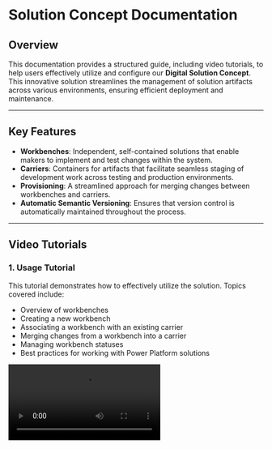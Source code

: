 # Solution Concept Documentation

## Overview

This documentation provides a structured guide, including video tutorials, to help users effectively utilize and configure our **Digital Solution Concept**. This innovative solution streamlines the management of solution artifacts across various environments, ensuring efficient deployment and maintenance.

---

## Key Features

- **Workbenches**: Independent, self-contained solutions that enable makers to implement and test changes within the system.
- **Carriers**: Containers for artifacts that facilitate seamless staging of development work across testing and production environments.
- **Provisioning**: A streamlined approach for merging changes between workbenches and carriers.
- **Automatic Semantic Versioning**: Ensures that version control is automatically maintained throughout the process.

---

## Video Tutorials

### 1. Usage Tutorial

This tutorial demonstrates how to effectively utilize the solution. Topics covered include:

- Overview of workbenches
- Creating a new workbench
- Associating a workbench with an existing carrier
- Merging changes from a workbench into a carrier
- Managing workbench statuses
- Best practices for working with Power Platform solutions

<video src="https://youtu.be/DLfFqvcOrrs?si=xeUrjaQqoptmUmmJ" title="DIGITALL Solution Workbench: Usage Tutorial" />

#### Summary of Key Steps for Using a Workbench:
- **Creating a New Workbench**:
  - Use a descriptive name (best practice: reference the work item).
  - Select a target carrier (the solution to which this workbench will be deployed).
  - Automatically generates a workbench solution.
- **Navigating to the Solution**:
  - Use provided buttons to open the solution.
  - Add necessary components and make required changes.
- **Merging Changes**:
  - Merge changes when they are ready for testing.
- **Preparing for Production**:
  - Merge changes into the release carrier and close the workbench after successful deployment to production.
  - Finalize the workbench towards the release carrier if necessary.

### 2. Configuration Tutorial

This tutorial guides users through the configuration process, covering:

- Solution installation
- Solution configuration
- Creating a carrier

<video src="https://youtu.be/FHTKOyrkGoM" title="DIGITALL Solution Workbench: Configuration Tutorial" />

---

## Quick References

| **Name**               | **Description**                                                                                                                                   |
|-------------------------|---------------------------------------------------------------------------------------------------------------------------------------------------|
| **Table: Carrier**      | Reference to a solution that is prepared for deployment (transport solution).                                                                    |
| **Table: Workbench**    | A temporary solution containing items related to a work unit. Must be merged into a target carrier for deployment.                               |
| **Table: Workbench History** | Contains details about copied components and error logs.                                                                                     |
| **Workbench Status: Merge**  | Copies all components from the workbench solution to the target carrier.                                                                    |
| **Workbench Status: Finalize** | Copies all components to the target carrier, deletes the workbench solution, and deactivates the workbench.                               |
| **Workbench Status: Close**  | Deletes the workbench solution and deactivates the workbench.                                                                               |
| **Workbench Status: Failure** | Indicates an error occurred—review history for more details.                                                                               |

---

## Additional Resources

To download the solution, refer to the repository [here](https://github.com/DIGITALLNature/DigitallSolutions/releases).

---
